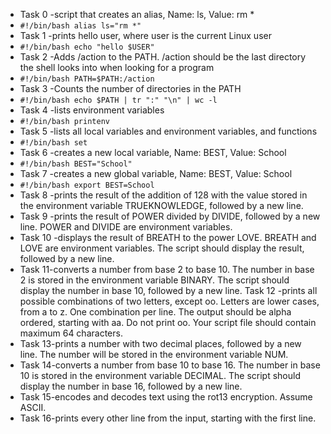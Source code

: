 - Task 0 -script that creates an alias, Name: ls, Value: rm *
-	`#!/bin/bash
alias ls="rm *"`
- Task 1 -prints hello user, where user is the current Linux user
-	`#!/bin/bash
echo "hello $USER"`
- Task 2 -Adds /action to the PATH. /action should be the last directory the shell looks into when looking for a program
-	`#!/bin/bash
PATH=$PATH:/action`
- Task 3 -Counts the number of directories in the PATH
-	`#!/bin/bash
echo $PATH | tr ":" "\n" | wc -l`
- Task 4 -lists environment variables
-	`#!/bin/bash
printenv`
- Task 5 -lists all local variables and environment variables, and functions
-	`#!/bin/bash
set`
- Task 6 -creates a new local variable, Name: BEST, Value: School
-	`#!/bin/bash
BEST="School"`
- Task 7 -creates a new global variable, Name: BEST, Value: School
-	`#!/bin/bash
export BEST=School`
- Task 8 -prints the result of the addition of 128 with the value stored in the environment variable TRUEKNOWLEDGE, followed by a new line.
- Task 9 -prints the result of POWER divided by DIVIDE, followed by a new line. POWER and DIVIDE are environment variables.
- Task 10 -displays the result of BREATH to the power LOVE. BREATH and LOVE are environment variables. The script should display the result, followed by a new line.
-  Task 11-converts a number from base 2 to base 10. The number in base 2 is stored in the environment variable BINARY. The script should display the number in base 10, followed by a new line.
Task 12 -prints all possible combinations of two letters, except oo. Letters are lower cases, from a to z. One combination per line. The output should be alpha ordered, starting with aa. Do not print oo. Your script file should contain maximum 64 characters.
- Task 13-prints a number with two decimal places, followed by a new line. The number will be stored in the environment variable NUM.
- Task 14-converts a number from base 10 to base 16. The number in base 10 is stored in the environment variable DECIMAL. The script should display the number in base 16, followed by a new line.
- Task 15-encodes and decodes text using the rot13 encryption. Assume ASCII.
- Task 16-prints every other line from the input, starting with the first line.
